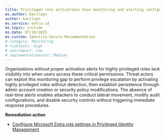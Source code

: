 ```yaml
---
title: Privileged role activations have monitoring and alerting configured
ms.author: barclayn
author: barclayn
ms.service: entra-id
ms.topic: include
ms.date: 07/10/2025
ms.custom: Identity-Secure-Recommendation
# category: Monitoring
# risklevel: High
# userimpact: Low
# implementationcost: Medium
---
```

Organizations without proper activation alerts for highly privileged roles lack visibility into when users access these critical permissions. Threat actors can exploit this monitoring gap to perform privilege escalation by activating highly privileged roles without detection, then establish persistence through admin account creation or security policy modifications. The absence of real-time alerts enables attackers to conduct lateral movement, modify audit configurations, and disable security controls without triggering immediate response procedures.

**Remediation action**

- [Configure Microsoft Entra role settings in Privileged Identity Management](../../id-governance/privileged-identity-management/pim-how-to-change-default-settings.md#require-justification-on-activation)
